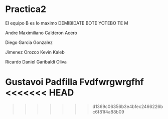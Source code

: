 # Practica2
El equipo B es lo maximo
DEMIBIDATE BOTE YOTEBO TE
M

Andre Maximiliano Calderon Acero

Diego Garcia Gonzalez

Jimenez Orozco Kevin Kaleb

Ricardo Daniel Garibaldi Oliva
 
Gustavoi Padfilla Fvdfwrgwrgfhf
<<<<<<< HEAD
=======
 
>>>>>>> d1369c06356b3e4bfec2466226bc6f81f4a88b09
